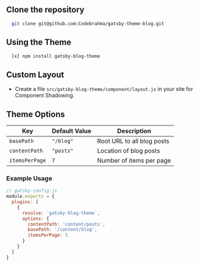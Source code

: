 ## Clone the repository
```bash
  git clone git@github.com:Codebrahma/gatsby-theme-blog.git
```

## Using the Theme
```bash
  [x] npm install gatsby-blog-theme
```

## Custom Layout

* Create a file `src/gatsby-blog-theme/component/layout.js` in your site for Component Shadowing.

## Theme Options

Key | Default Value | Description
--- | --- | --- |
`basePath` | `"/blog"` | Root URL to all blog posts
`contentPath` | `"posts"` | Location of blog posts
`itemsPerPage` | `7` | Number of items per page

### Example Usage
```js
// gatsby-config.js
module.exports = {
  plugins: [
    {
      resolve: `gatsby-blog-theme`,
      options: {
        contentPath: 'content/posts',
        basePath: '/content/blog',
        itemsPerPage: 5
      }
    }
  ]
}
```